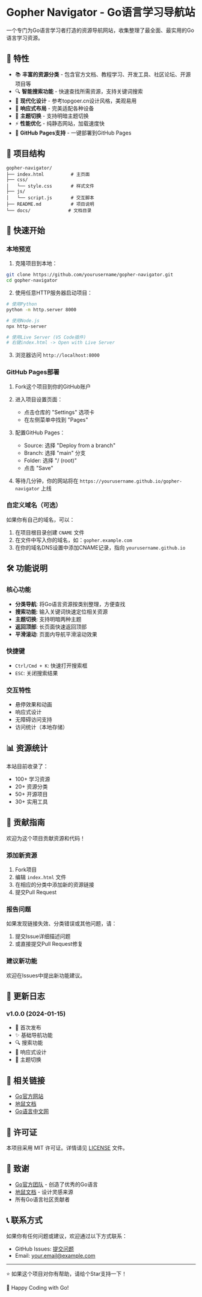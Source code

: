 # Gopher Navigator - Go语言学习导航站

一个专门为Go语言学习者打造的资源导航网站，收集整理了最全面、最实用的Go语言学习资源。

## 🌟 特性

- 📚 **丰富的资源分类** - 包含官方文档、教程学习、开发工具、社区论坛、开源项目等
- 🔍 **智能搜索功能** - 快速查找所需资源，支持关键词搜索
- 🎨 **现代化设计** - 参考topgoer.cn设计风格，美观易用
- 📱 **响应式布局** - 完美适配各种设备
- 🌙 **主题切换** - 支持明暗主题切换
- ⚡ **性能优化** - 纯静态网站，加载速度快
- 🚀 **GitHub Pages支持** - 一键部署到GitHub Pages

## 📁 项目结构

```
gopher-navigator/
├── index.html          # 主页面
├── css/
│   └── style.css       # 样式文件
├── js/
│   └── script.js       # 交互脚本
├── README.md           # 项目说明
└── docs/              # 文档目录
```

## 🚀 快速开始

### 本地预览

1. 克隆项目到本地：
```bash
git clone https://github.com/yourusername/gopher-navigator.git
cd gopher-navigator
```

2. 使用任意HTTP服务器启动项目：
```bash
# 使用Python
python -m http.server 8000

# 使用Node.js
npx http-server

# 使用Live Server (VS Code插件)
# 右键index.html -> Open with Live Server
```

3. 浏览器访问 `http://localhost:8000`

### GitHub Pages部署

1. Fork这个项目到你的GitHub账户

2. 进入项目设置页面：
   - 点击仓库的 "Settings" 选项卡
   - 在左侧菜单中找到 "Pages"

3. 配置GitHub Pages：
   - Source: 选择 "Deploy from a branch"
   - Branch: 选择 "main" 分支
   - Folder: 选择 "/ (root)"
   - 点击 "Save"

4. 等待几分钟，你的网站将在 `https://yourusername.github.io/gopher-navigator` 上线

### 自定义域名（可选）

如果你有自己的域名，可以：

1. 在项目根目录创建 `CNAME` 文件
2. 在文件中写入你的域名，如：`gopher.example.com`
3. 在你的域名DNS设置中添加CNAME记录，指向 `yourusername.github.io`

## 🛠️ 功能说明

### 核心功能

- **分类导航**: 将Go语言资源按类别整理，方便查找
- **搜索功能**: 输入关键词快速定位相关资源
- **主题切换**: 支持明暗两种主题
- **返回顶部**: 长页面快速返回顶部
- **平滑滚动**: 页面内导航平滑滚动效果

### 快捷键

- `Ctrl/Cmd + K`: 快速打开搜索框
- `ESC`: 关闭搜索结果

### 交互特性

- 悬停效果和动画
- 响应式设计
- 无障碍访问支持
- 访问统计（本地存储）

## 📊 资源统计

本站目前收录了：
- 100+ 学习资源
- 20+ 资源分类
- 50+ 开源项目
- 30+ 实用工具

## 🤝 贡献指南

欢迎为这个项目贡献资源和代码！

### 添加新资源

1. Fork项目
2. 编辑 `index.html` 文件
3. 在相应的分类中添加新的资源链接
4. 提交Pull Request

### 报告问题

如果发现链接失效、分类错误或其他问题，请：
1. 提交Issue详细描述问题
2. 或直接提交Pull Request修复

### 建议新功能

欢迎在Issues中提出新功能建议。

## 📝 更新日志

### v1.0.0 (2024-01-15)
- 🎉 首次发布
- ✨ 基础导航功能
- 🔍 搜索功能
- 🎨 响应式设计
- 🌙 主题切换

## 🔗 相关链接

- [Go官方网站](https://golang.org/)
- [地鼠文档](https://www.topgoer.cn/)
- [Go语言中文网](https://studygolang.com/)

## 📄 许可证

本项目采用 MIT 许可证。详情请见 [LICENSE](LICENSE) 文件。

## 🙏 致谢

- [Go官方团队](https://golang.org/) - 创造了优秀的Go语言
- [地鼠文档](https://www.topgoer.cn/) - 设计灵感来源
- 所有Go语言社区贡献者

## 📞 联系方式

如果你有任何问题或建议，欢迎通过以下方式联系：

- GitHub Issues: [提交问题](https://github.com/yourusername/gopher-navigator/issues)
- Email: your.email@example.com

---

⭐ 如果这个项目对你有帮助，请给个Star支持一下！

🚀 Happy Coding with Go!
